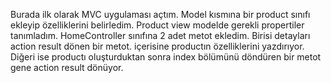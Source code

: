 Burada ilk olarak MVC uygulaması açtım. 
Model kısmına bir product sınıfı ekleyip özelliklerini belirledim.
Product view modelde gerekli propertiler tanımladım.
HomeController sınıfına 2 adet metot ekledim. Birisi detayları action result dönen bir metot. içerisine productın özelliklerini yazdırıyor.
Diğeri ise productı oluşturduktan sonra index bölümünü döndüren bir metot gene action result dönüyor.

